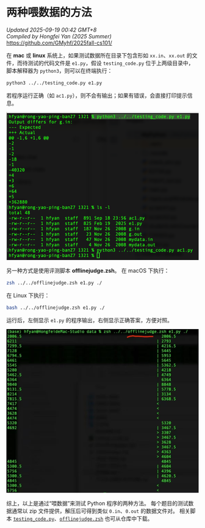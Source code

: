 # 两种喂数据的方法

*Updated 2025-09-19 00:42 GMT+8*  
 *Compiled by Hongfei Yan (2025 Summer)*    
https://github.com/GMyhf/2025fall-cs101/



在 **mac** 或 **linux** 系统上，如果测试数据所在目录下包含形如 `xx.in`、`xx.out` 的文件，而待测试的代码文件是 `e1.py`，假设 `testing_code.py` 位于上两级目录中，脚本解释器为 `python3`，则可以在终端执行：

```bash
python3 ../../testing_code.py e1.py
```

若程序运行正确（如 `ac1.py`），则不会有输出；如果有错误，会直接打印提示信息。

<img src="https://raw.githubusercontent.com/GMyhf/img/main/img/202509190043562.png" alt="5932455ec86aaf5923e3d5080b76085d" style="zoom:50%;" />



另一种方式是使用评测脚本 **offlinejudge.zsh**。
 在 macOS 下执行：

```bash
zsh ../../offlinejudge.zsh e1.py ./
```

在 Linux 下执行：

```bash
bash ../../offlinejudge.zsh e1.py ./
```

运行后，左侧显示 `e1.py` 的程序输出，右侧显示正确答案，方便对照。

<img src="https://raw.githubusercontent.com/GMyhf/img/main/img/202509190044067.jpg" alt="d96c73937410a3f906c294cb92801fb4" style="zoom:50%;" />



综上，以上是通过“喂数据”来测试 Python 程序的两种方法。
 每个题目的测试数据通常以 zip 文件提供，解压后可得到类似 `0.in`、`0.out` 的数据文件对。
 相关脚本 [`testing_code.py`](https://github.com/GMyhf/2025fall-cs101/tree/main/code)、[`offlinejudge.zsh`](https://github.com/GMyhf/2025fall-cs101/tree/main/code) 也可从仓库中下载。
